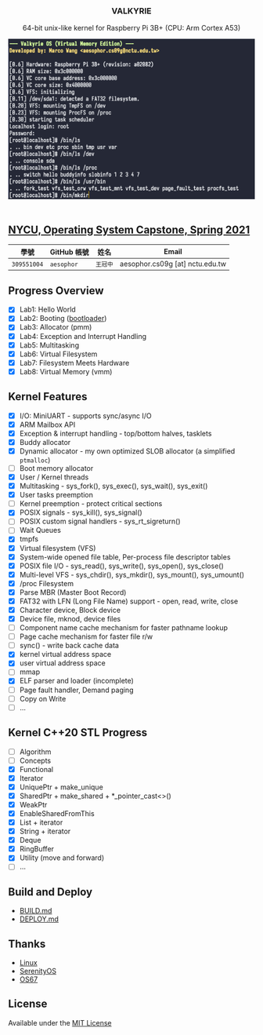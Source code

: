 <div align="center">

<h3>VALKYRIE</h3>
<p>64-bit unix-like kernel for Raspberry Pi 3B+ (CPU: Arm Cortex A53)</p>

<img src="/Documentation/cover.png">
</div>

<br>

## [NYCU, Operating System Capstone, Spring 2021](https://grasslab.github.io/NYCU_Operating_System_Capstone/index.html)

| 學號 | GitHub 帳號 | 姓名 | Email |
| --- | ----------- | --- | --- |
| `309551004` | `aesophor` | `王冠中` | aesophor.cs09g [at] nctu.edu.tw |

## Progress Overview

- [x] Lab1: Hello World
- [x] Lab2: Booting ([bootloader](https://github.com/aesophor/valkyrie/tree/lab2-bootloader))
- [x] Lab3: Allocator (pmm)
- [x] Lab4: Exception and Interrupt Handling
- [x] Lab5: Multitasking
- [x] Lab6: Virtual Filesystem
- [x] Lab7: Filesystem Meets Hardware
- [x] Lab8: Virtual Memory (vmm)

## Kernel Features
- [x] I/O: MiniUART - supports sync/async I/O
- [x] ARM Mailbox API
- [x] Exception & interrupt handling - top/bottom halves, tasklets
- [x] Buddy allocator
- [x] Dynamic allocator - my own optimized SLOB allocator (a simplified `ptmalloc`)
- [ ] Boot memory allocator
- [x] User / Kernel threads
- [x] Multitasking - sys_fork(), sys_exec(), sys_wait(), sys_exit()
- [x] User tasks preemption
- [ ] Kernel preemption - protect critical sections
- [x] POSIX signals - sys_kill(), sys_signal()
- [ ] POSIX custom signal handlers - sys_rt_sigreturn()
- [ ] Wait Queues
- [x] tmpfs
- [x] Virtual filesystem (VFS)
- [x] System-wide opened file table, Per-process file descriptor tables
- [x] POSIX file I/O - sys_read(), sys_write(), sys_open(), sys_close()
- [x] Multi-level VFS - sys_chdir(), sys_mkdir(), sys_mount(), sys_umount()
- [x] /proc Filesystem
- [x] Parse MBR (Master Boot Record)
- [x] FAT32 with LFN (Long File Name) support - open, read, write, close
- [x] Character device, Block device
- [x] Device file, mknod, device files
- [ ] Component name cache mechanism for faster pathname lookup
- [ ] Page cache mechanism for faster file r/w
- [ ] sync() - write back cache data
- [x] kernel virtual address space
- [x] user virtual address space
- [ ] mmap
- [x] ELF parser and loader (incomplete)
- [ ] Page fault handler, Demand paging
- [ ] Copy on Write
- [ ] ...

## Kernel C++20 STL Progress

- [ ] Algorithm
- [ ] Concepts
- [x] Functional
- [x] Iterator
- [x] UniquePtr + make_unique
- [x] SharedPtr + make_shared + \*_pointer_cast<>()
- [x] WeakPtr
- [x] EnableSharedFromThis
- [x] List + iterator
- [x] String + iterator
- [x] Deque
- [x] RingBuffer
- [x] Utility (move and forward)
- [ ] ...

## Build and Deploy

* [BUILD.md](https://github.com/aesophor/valkyrie/blob/309551004/Documentation/BUILD.md)
* [DEPLOY.md](https://github.com/aesophor/valkyrie/blob/309551004/Documentation/DEPLOY.md)

## Thanks

* [Linux](https://github.com/torvalds/linux)
* [SerenityOS](https://github.com/SerenityOS/serenity)
* [OS67](https://github.com/SilverRainZ/OS67)

## License
Available under the [MIT License](https://github.com/aesophor/valkyrie/blob/309551004/LICENSE)
